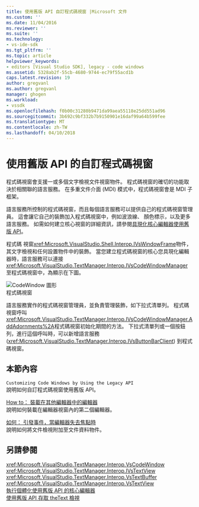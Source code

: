```yaml
---
title: 使用舊版 API 自訂程式碼視窗 |Microsoft 文件
ms.custom: ''
ms.date: 11/04/2016
ms.reviewer: ''
ms.suite: ''
ms.technology:
- vs-ide-sdk
ms.tgt_pltfrm: ''
ms.topic: article
helpviewer_keywords:
- editors [Visual Studio SDK], legacy - code windows
ms.assetid: 5328ab2f-55cb-4680-9744-ec79f55acd1b
caps.latest.revision: 19
author: gregvanl
ms.author: gregvanl
manager: ghogen
ms.workload:
- vssdk
ms.openlocfilehash: f0b00c31280b9471da99aea55118e25dd551ad96
ms.sourcegitcommit: 3b692c9bf332b7b9150901e16daf99a64b599fee
ms.translationtype: MT
ms.contentlocale: zh-TW
ms.lasthandoff: 04/10/2018
---
```

# <a name="customizing-code-windows-by-using-the-legacy-api"></a>使用舊版 API 的自訂程式碼視窗
程式碼視窗會支援一或多個文字檢視文件視窗物件。 程式碼視窗的確切的功能取決於相關聯的語言服務。 在多重文件介面 (MDI) 模式中，程式碼視窗會是 MDI 子框架。  
  
 語言服務所控制的程式碼視窗，而且每個語言服務可以提供自己的程式碼視窗管理員。 這會讓它自己的裝飾加入程式碼視窗中，例如波浪線、 顏色標示，以及更多語言服務。 如需如何建立核心視窗的詳細資訊，請參閱[具現化核心編輯器使用舊版 API](../extensibility/instantiating-the-core-editor-by-using-the-legacy-api.md)。  
  
 程式碼 視窗<xref:Microsoft.VisualStudio.Shell.Interop.IVsWindowFrame>物件，其文字檢視和任何設置物件中的裝飾。 當您建立程式碼視窗的核心您具現化編輯器時，語言服務可以連接<xref:Microsoft.VisualStudio.TextManager.Interop.IVsCodeWindowManager>至程式碼視窗中，為顯示在下圖。  
  
 ![CodeWindow 圖形](../extensibility/media/vscodewindow.gif "vscodewindow")  
程式碼視窗  
  
 語言服務實作的程式碼視窗管理員，並負責管理裝飾，如下拉式清單列。 程式碼視窗呼叫<xref:Microsoft.VisualStudio.TextManager.Interop.IVsCodeWindowManager.AddAdornments%2A>程式碼視窗初始化期間的方法。 下拉式清單列或一個按鈕列，進行這個呼叫時，可以新增語言服務 (<xref:Microsoft.VisualStudio.TextManager.Interop.IVsButtonBarClient>) 到程式碼視窗。  
  
## <a name="in-this-section"></a>本節內容  
 `Customizing Code Windows by Using the Legacy API`  
 說明如何自訂程式碼視窗使用舊版 API。  
  
 [How to： 裝載在其他編輯器中的編輯器](../extensibility/how-to-host-an-editor-in-another-editor.md)  
 說明如何裝載在編輯器視窗內的第二個編輯器。  
  
 [如何： 引發事件，當編輯器失去焦點時](../extensibility/how-to-fire-events-when-the-editor-loses-focus.md)  
 說明如何將文件檢視附加至文件資料物件。  
  
## <a name="see-also"></a>另請參閱  
 <xref:Microsoft.VisualStudio.TextManager.Interop.VsCodeWindow>   
 <xref:Microsoft.VisualStudio.TextManager.Interop.IVsTextView>   
 <xref:Microsoft.VisualStudio.TextManager.Interop.VsTextBuffer>   
 <xref:Microsoft.VisualStudio.TextManager.Interop.VsTextView>   
 [執行個體化使用舊版 API 的核心編輯器](../extensibility/instantiating-the-core-editor-by-using-the-legacy-api.md)   
 [使用舊版 API 存取 theText 檢視](../extensibility/accessing-thetext-view-by-using-the-legacy-api.md)